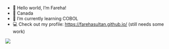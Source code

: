 - 👋 Hello world, I’m Fareha!
- 📍 Canada
- 🌱 I’m currently learning COBOL
- 💻 Check out my profile: https://farehasultan.github.io/ (still needs some work)

![](https://komarev.com/ghpvc/?username=farehasultan&label=HEYO+you%27re+BEAUTIFUL+visitor+number&color=ff69b4)

<!---
farehasultan/farehasultan is a ✨ special ✨ repository because its `README.md` (this file) appears on your GitHub profile.
You can click the Preview link to take a look at your changes.
--->
